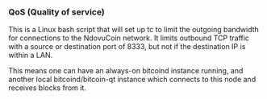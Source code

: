 ### QoS (Quality of service) ###

This is a Linux bash script that will set up tc to limit the outgoing bandwidth for connections to the NdovuCoin network. It limits outbound TCP traffic with a source or destination port of 8333, but not if the destination IP is within a LAN.

This means one can have an always-on bitcoind instance running, and another local bitcoind/bitcoin-qt instance which connects to this node and receives blocks from it.
